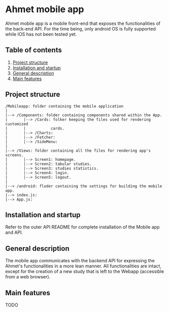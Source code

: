 # Ahmet mobile app

Ahmet mobile app is a mobile front-end that exposes the functionalities of the 
back-end API. For the time being, only android OS is fully supported while IOS 
has not been tested yet.


## Table of contents

1. [Project structure](#project-structure)
2. [Installation and startup](#installation-and-startup)
3. [General description](#general-description)
4. [Main features](#main-features)


## Project structure

    /Mobileapp: folder containing the mobile application
    |
    |--> /Components: folder containing components shared within the App.
    |       |--> /Cards: folker keeping the files used for rendering customized
    |       |           cards.
    |       |--> /Charts: 
    |       |--> /Fetcher:
    |       |--> /SideMenu:     
    |
    |--> /Views: folder containing all the files for rendering app's screens.
    |       |--> Screen1: homepage.
    |       |--> Screen2: tabular studies.
    |       |--> Screen3: studies statistics.
    |       |--> Screen4: login.
    |       |--> Screen5: logout.
    |
    |--> /android: floder containing the settings for building the mobile app.
    |--> index.js:
    |--> App.js:


## Installation and startup

Refer to the outer API README for complete installation of the Mobile app and
API.


## General description

The mobile app communicates with the backend API for expressing the Ahmet's
functionalities in a more lean manner. All functionalities are intact, except
for the creation of a new study that is left to the Webapp (accessible from a
web browser).


## Main features

TODO
